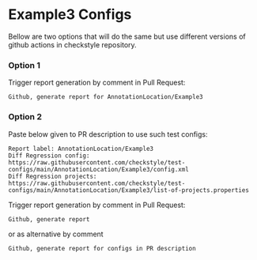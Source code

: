 # Example3 Configs

Bellow are two options that will do the same but use different versions
of github actions in checkstyle repository.


### Option 1
Trigger report generation by comment in Pull Request:
```
Github, generate report for AnnotationLocation/Example3
```

### Option 2

Paste below given to PR description to use such test configs:
```
Report label: AnnotationLocation/Example3
Diff Regression config: https://raw.githubusercontent.com/checkstyle/test-configs/main/AnnotationLocation/Example3/config.xml
Diff Regression projects: https://raw.githubusercontent.com/checkstyle/test-configs/main/AnnotationLocation/Example3/list-of-projects.properties
```

Trigger report generation by comment in Pull Request:
```
Github, generate report
```
or as alternative by comment
```
Github, generate report for configs in PR description
```
